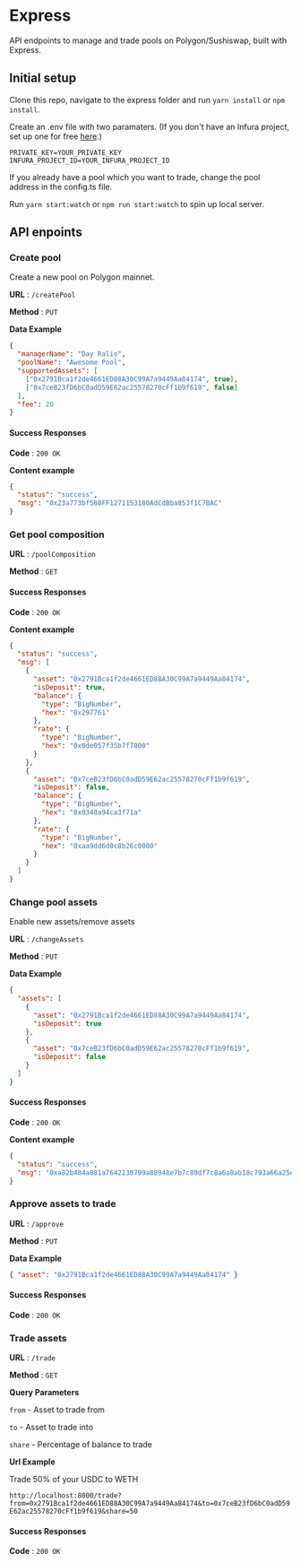 # Express

API endpoints to manage and trade pools on Polygon/Sushiswap, built with Express.

## Initial setup

Clone this repo, navigate to the express folder and run `yarn install` or `npm install`.

Create an .env file with two paramaters. (If you don't have an Infura project, set up one for free [here](https://infura.io/).)

```
PRIVATE_KEY=YOUR_PRIVATE_KEY
INFURA_PROJECT_ID=YOUR_INFURA_PROJECT_ID
```

If you already have a pool which you want to trade, change the pool address in the config.ts file.

Run `yarn start:watch` or `npm run start:watch` to spin up local server.

## API enpoints

### Create pool

Create a new pool on Polygon mainnet.

**URL** : `/createPool`

**Method** : `PUT`

**Data Example**

```json
{
  "managerName": "Day Ralio",
  "poolName": "Awesome Pool",
  "supportedAssets": [
    ["0x2791Bca1f2de4661ED88A30C99A7a9449Aa84174", true],
    ["0x7ceB23fD6bC0adD59E62ac25578270cFf1b9f619", false]
  ],
  "fee": 20
}
```

#### Success Responses

**Code** : `200 OK`

**Content example**

```json
{
  "status": "success",
  "msg": "0x23a773bf588FF1271153180AdCdBba853f1C7BAC"
}
```

### Get pool composition

**URL** : `/poolComposition`

**Method** : `GET`

#### Success Responses

**Code** : `200 OK`

**Content example**

```json
{
  "status": "success",
  "msg": [
    {
      "asset": "0x2791Bca1f2de4661ED88A30C99A7a9449Aa84174",
      "isDeposit": true,
      "balance": {
        "type": "BigNumber",
        "hex": "0x297761"
      },
      "rate": {
        "type": "BigNumber",
        "hex": "0x0de057f35b7f7800"
      }
    },
    {
      "asset": "0x7ceB23fD6bC0adD59E62ac25578270cFf1b9f619",
      "isDeposit": false,
      "balance": {
        "type": "BigNumber",
        "hex": "0x0348a94ca3f71a"
      },
      "rate": {
        "type": "BigNumber",
        "hex": "0xaa9dd6d0c8b26c0000"
      }
    }
  ]
}
```

### Change pool assets

Enable new assets/remove assets

**URL** : `/changeAssets`

**Method** : `PUT`

**Data Example**

```json
{
  "assets": [
    {
      "asset": "0x2791Bca1f2de4661ED88A30C99A7a9449Aa84174",
      "isDeposit": true
    },
    {
      "asset": "0x7ceB23fD6bC0adD59E62ac25578270cFf1b9f619",
      "isDeposit": false
    }
  ]
}
```

#### Success Responses

**Code** : `200 OK`

**Content example**

```json
{
  "status": "success",
  "msg": "0xa82b484a881a7642230799a88948e7b7c89df7c8a6a8ab18c793a66a25e9d2fb"
}
```

### Approve assets to trade

**URL** : `/approve`

**Method** : `PUT`

**Data Example**

```json
{ "asset": "0x2791Bca1f2de4661ED88A30C99A7a9449Aa84174" }
```

#### Success Responses

**Code** : `200 OK`

### Trade assets

**URL** : `/trade`

**Method** : `GET`

**Query Parameters**

`from` - Asset to trade from

`to` - Asset to trade into

`share` - Percentage of balance to trade

**Url Example**

Trade 50% of your USDC to WETH

`http://localhost:8000/trade?from=0x2791Bca1f2de4661ED88A30C99A7a9449Aa84174&to=0x7ceB23fD6bC0adD59E62ac25578270cFf1b9f619&share=50`

#### Success Responses

**Code** : `200 OK`
